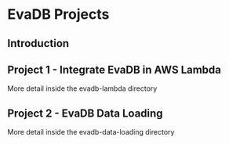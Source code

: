 # EvaDB Projects
## Introduction
## Project 1 - Integrate EvaDB in AWS Lambda
More detail inside the evadb-lambda directory
## Project 2 - EvaDB Data Loading
More detail inside the evadb-data-loading directory